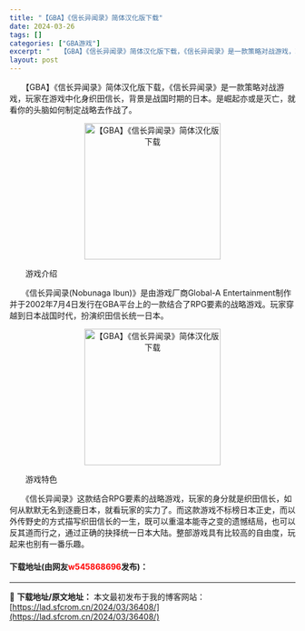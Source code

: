 ```yaml
---
title: "【GBA】《信长异闻录》简体汉化版下载"
date: 2024-03-26
tags: []
categories: ["GBA游戏"]
excerpt: "　　【GBA】《信长异闻录》简体汉化版下载，《信长异闻录》是一款策略对战游戏，玩家在游戏中化身织田信长，背景是战国时期的日本。是崛起亦或是灭亡，就看你的头脑如何制定战略去作战了。 　　游戏介绍 　　《信长异闻录(Nobunaga Ibun)》是由游戏厂商Global-A Entertainment制&hellip;"
layout: post
---
```


 <p>　　【GBA】《信长异闻录》简体汉化版下载，《信长异闻录》是一款策略对战游戏，玩家在游戏中化身织田信长，背景是战国时期的日本。是崛起亦或是灭亡，就看你的头脑如何制定战略去作战了。</p> <p align="center"><img align="" border="0" src="https://lad.sfcrom.cn/wp-content/uploads/2024/03/20240326_6602658e0d300.png" width="240" alt="【GBA】《信长异闻录》简体汉化版下载" /></p> <p>　　游戏介绍</p> <p>　　《信长异闻录(Nobunaga Ibun)》是由游戏厂商Global-A Entertainment制作并于2002年7月4日发行在GBA平台上的一款结合了RPG要素的战略游戏。玩家穿越到日本战国时代，扮演织田信长统一日本。</p> <p align="center"><img align="" border="0" src="https://lad.sfcrom.cn/wp-content/uploads/2024/03/20240326_6602658e6bf6f.png" width="240" alt="【GBA】《信长异闻录》简体汉化版下载" /></p> <p>　　游戏特色</p> <p>　　《信长异闻录》这款结合RPG要素的战略游戏，玩家的身分就是织田信长，如何从默默无名到逐鹿日本，就看玩家的实力了。而这款游戏不标榜日本正史，而以外传野史的方式描写织田信长的一生，既可以重温本能寺之变的遗憾结局，也可以反其道而行之，通过正确的抉择统一日本大陆。整部游戏具有比较高的自由度，玩起来也别有一番乐趣。</p> <p><h4>下载地址(由网友<font color="red">w545868696</font>发布)：</h4></p> 

---
📖 **下载地址/原文地址：** 本文最初发布于我的博客网站：[https://lad.sfcrom.cn/2024/03/36408/](https://lad.sfcrom.cn/2024/03/36408/)
